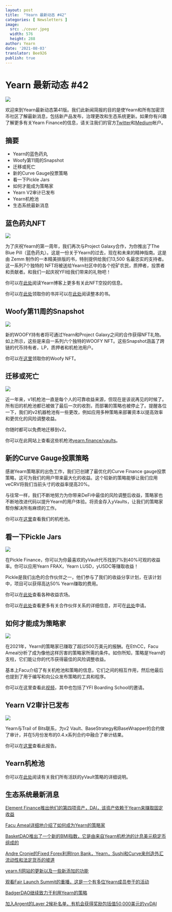 ```yaml
---
layout: post
title:  "Yearn 最新动态 #42"
categories: [ Newsletters ]
image:
  src: ./cover.jpeg
  width: 576
  height: 288
author: Yearn
date: '2021-08-03'
translator: Bee926
publish: true
---
```


# Yearn 最新动态 #42

![](/_posts/_newsletters/Yearn-Finance-Newsletter-42/image1.jpg)

欢迎来到Yearn最新动态第41版。我们此新闻简报的目的是使Yearn和所有加密货币社区了解最新消息，包括新产品发布，治理更改和生态系统更新。如果你有兴趣了解更多有关Yearn Finance的信息，请关注我们的官方[Twitter](https://twitter.com/iearnfinance)和[Medium](https://medium.com/iearn)帐户。

## **摘要**

- Yearn的蓝色药丸
- Woofy第11周的Snapshot
- 迁移或死亡
- 新的Curve Gauge投票策略
- 看一下Pickle Jars
- 如何才能成为策略家
- Yearn V2审计已发布
- Yearn机枪池
- 生态系统最新消息

## **蓝色药丸NFT**

![](/_posts/_newsletters/Yearn-Finance-Newsletter-42/image2.jpg)

为了庆祝Yearn的第一周年，我们再次与Project Galaxy合作，为你推出了The Blue Pill（蓝色药丸）。这是一份关于Yearn的过去，现在和未来的精神指南。这是由 Zemm 制作的一本精美排版的书，特别提供给我们13,500 名最忠实的支持者。这一系列7个独特的 NFT将被送给Yearn社区中的各个挖矿农民，质押者，投票者和贡献者。和我们一起庆祝YFI给我们带来的礼物吧！

你可以在[此处](https://medium.com/iearn/the-blue-pill-ca44ed01f16f)阅读Yearn博客上更多有关此NFT空投的信息。

你可以在[此处](https://galaxy.eco/yearn)领取你的书并可以在[此处](https://thebluepill.eth.link/)阅读整本的书。

## **Woofy第11周的Snapshot**

![](/_posts/_newsletters/Yearn-Finance-Newsletter-42/image3.jpg)

新的WOOFY持有者将可通过Yearn和Project Galaxy之间的合作获得NFT礼物。如上所示，这些是来自一系列六个独特的WOOFY NFT。这些Snapshot涵盖了跨链的代币持有者，LP，质押者和机枪池用户。

你可以在[这里](https://galaxy.eco/yearn)领取你的Woofy NFT。

## **迁移或死亡**

![](/_posts/_newsletters/Yearn-Finance-Newsletter-42/image4.jpg)

近一年来，v1机枪池一直是每个人的可靠收益来源，但现在是该说再见的时候了。所有旧的机枪池都已被做了最后一次的收割，而部署的策略也被停止了。提醒各位一下，我们的v2机器枪池有一些更改，例如应用多种策略来部署资本以提高效率和更优化的风险调整收益。

你随时都可以免费地迁移到v2。

你可以在此网站上查看这些机枪池[yearn.finance/vaults](https://yearn.finance/vaults)。

## **新的Curve Gauge投票策略**

感谢Yearn策略家的出色工作，我们已创建了最优化的Curve Finance gauge投票策略，这可为我们的用户带来最大化的收益。这个较新的策略能够让我们应用veCRV将我们当前头寸的收益率提高20%。

与往常一样，我们不断地努力为你带来DeFi中最佳的风险调整后收益，策略家也不断地改进代码以提升Yearn的用户体验。将资金存入yVaults，让我们的策略家帮你解决所有麻烦的工作。

你可以在[这里](https://yearn.finance/vaults)查看我们的机枪池。

## **看一下Pickle Jars**

![](/_posts/_newsletters/Yearn-Finance-Newsletter-42/image5.jpg)

在Pickle Finance，你可以为你最喜欢的yVault代币找到7%到40%可观的收益率。你可以应用Yearn FRAX，Yearn LUSD，yUSDC等赚取收益！

Pickle是我们出色的合作伙伴之一，他们参与了我们的收益分享计划，在该计划中，项目可以获得高达50% Yearn赚取的费用。

你可以在[此处](https://app.pickle.finance/farms)查看各种收益农场。

你可以在[此处](https://twitter.com/iearnfinance/status/1367508483952771075)查看更多有关合作伙伴关系的详细信息，并可在[此处](https://yearnfinance.typeform.com/to/uP7xOJUN)申请。

## **如何才能成为策略家**

![](/_posts/_newsletters/Yearn-Finance-Newsletter-42/image6.jpg)

在2021年，Yearn的策略家已赚取了超过500万美元的报酬。在EthCC，Facu Ameal分析了成为像他这样厉害的策略家所需的条件。如你所知，策略是Yearn的支柱，它们能让你的代币获得最佳的风险调整收益。

基本上Facu介绍了有关机枪池和策略的信息，它们之间的相互作用，然后他最后也提到了用于编写和向公众发布策略的工具和程序。

你可以在这里查看此[视频](https://www.youtube.com/watch?v=NVR3teJw0Y0)，其中也包括了YFI Boarding School的邀请。

## **Yearn V2审计已发布**

![](/_posts/_newsletters/Yearn-Finance-Newsletter-42/image7.jpg)

Yearn与Trail of Bits联系，为v2 Vault、BaseStrategy和BaseWrapper的合约做了审计，并在5月份发布的0.4.x系列合约中融合了审计结果。

你可以在[这里](https://github.com/trailofbits/publications/blob/master/reviews/YearnV2Vaults.pdf)查看此报告。

## **Yearn机枪池**

你可以在[此处](https://medium.com/yearn-state-of-the-vaults/the-vaults-at-yearn-9237905ffed3)阅读有关我们所有活跃的yVault策略的详细说明。

## **生态系统最新消息**

[Element Finance推出他们的第四项资产，DAI，该资产依赖于Yearn来赚取固定收益](https://twitter.com/element_fi/status/1417880198033387526)

[Facu Ameal详细地介绍了如何成为Yearn的策略家](https://youtu.be/NVR3teJw0Y0)

[BasketDAO推出了一个新的BMI指数，它是由来自Yearn机枪池的计息美元稳定币组成的](https://twitter.com/BasketDAOOrg/status/1415505266221535237)

[Andre Cronje的Fixed Forex利用Iron Bank，Yearn，Sushi和Curve来创造外汇流动性和法定货币的坡道](https://andrecronje.medium.com/fair-launches-decentralized-collaboration-and-fixed-forex-ab327a2e4fc4)

[yearn.fi网站的更新以及一些新添加的功能](https://twitter.com/dudesahn/status/1417898521685078016)

[观看Fair Launch Summit的重播，这是一个有多位Yearn成员参于的活动](https://youtu.be/1KqxvJnNRWg)

[BadgerDAO继续致力于利用Yearn的策略](https://twitter.com/BadgerDAO/status/1420468295388520449)

[加入Argent的Layer 2候补名单，有机会获得奖励包括值50,000美元的yvDAI](https://twitter.com/argentHQ/status/1422262937423597571)
